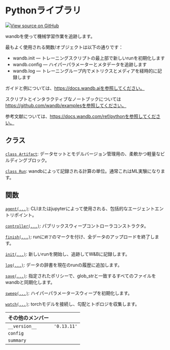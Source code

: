 # Pythonライブラリ


[![](https://www.tensorflow.org/images/GitHub-Mark-32px.png)View source on GitHub](https://www.github.com/wandb/client/tree/c505c66a5f9c1530671564dae3e9e230f72f6584/wandb/__init__.py)



wandbを使って機械学習作業を追跡します。


最もよく使用される関数/オブジェクトは以下の通りです：
 - wandb.init — トレーニングスクリプトの最上部で新しいrunを初期化します
 - wandb.config — ハイパーパラメーターとメタデータを追跡します
 - wandb.log — トレーニングループ内でメトリクスとメディアを経時的に記録します

ガイドと例については、https://docs.wandb.aiを参照してください。

スクリプトとインタラクティブなノートブックについては https://github.com/wandb/examplesを参照してください。

参考文献については、https://docs.wandb.com/ref/pythonを参照してください。

## クラス​

[`class Artifact`](./artifact.md): データセットとモデルバージョン管理用の、柔軟かつ軽量なビルディングブロック。

[`class Run`](./run.md): wandbによって記録される計算の単位。通常これはML実験になります。

## 関数​

[`agent(...)`](./agent.md): CLIまたはjupyterによって使用される、包括的なエージェントエントリポイント。

[`controller(...)`](./controller.md): パブリックスウィープコントローラコンストラクタ。

[`finish(...)`](./finish.md): runに`終了`のマークを付け、全データのアップロードを終了します。

[`init(...)`](./init.md): 新しいrunを開始し、追跡してW&Bに記録します。

[`log(...)`](./log.md): データの辞書を現在のrunの履歴に追加します。

[`save(...)`](./save.md): 指定されたポリシーで、glob_strと一致するすべてのファイルをwandbと同期化します。

[`sweep(...)`](./sweep.md): ハイパーパラメータースウィープを初期化します。

[`watch(...)`](./watch.md): torchモデルを接続し、勾配とトポロジを収集します。




| その他のメンバー | |
| :--- | :--- |
| `__version__` | `'0.13.11'` |
| `config` | |
| `summary` | |

